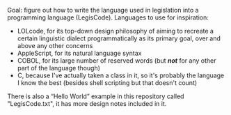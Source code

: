 Goal: figure out how to write the language used in legislation into a programming language (LegisCode). Languages to use for inspiration:


- LOLcode, for its top-down design philosophy of aiming to recreate a certain linguistic dialect programmatically as its primary goal, over and above any other concerns
- AppleScript, for its natural language syntax
- COBOL, for its large number of reserved words (but ***not*** for any other part of the language though)
- C, because I've actually taken a class in it, so it's probably the language I know the best (besides shell scripting but that doesn't count) 


There is also a “Hello World” example in this repository called "LegisCode.txt", it has more design notes included in it.

